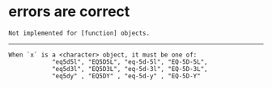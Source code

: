 # errors are correct

    Not implemented for [function] objects.

---

    When `x` is a <character> object, it must be one of:
                "eq5d5l", "EQ5D5L", "eq-5d-5l", "EQ-5D-5L",
                "eq5d3l", "EQ5D3L", "eq-5d-3l", "EQ-5D-3L",
                "eq5dy" , "EQ5DY" , "eq-5d-y" , "EQ-5D-Y"


